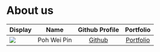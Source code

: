 # About us

Display |    Name     |           Github Profile            | Portfolio 
--------|:-----------:|:-----------------------------------:|:---------:
![](https://via.placeholder.com/100.png?text=Photo) | Poh Wei Pin | [Github](https://github.com/firwer) | [Portfolio](docs/team/pohwp.md)
